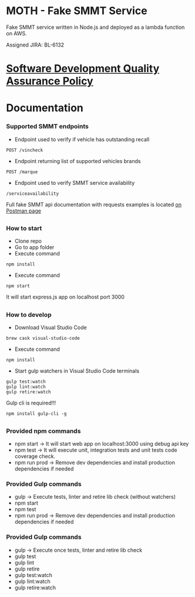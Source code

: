 # MOTH - Fake SMMT Service
Fake SMMT service written in Node.js and deployed as a lambda function on AWS.

Assigned JIRA: BL-6132

# [Software Development Quality Assurance Policy](docs/NodejsDevQuality.md)

# Documentation
### Supported SMMT endpoints

* Endpoint used to verify if vehicle has outstanding recall
```
POST /vincheck
```

* Endpoint returning list of supported vehicles brands
```
POST /marque
```

* Endpoint used to verify SMMT service availability
```
/serviceavailability
```

Full fake SMMT api documentation with requests examples is located [on Postman page](https://documenter.getpostman.com/view/649866/fake-local-smmt/71B3Xsx)

##
### How to start

* Clone repo
* Go to app folder
* Execute command
```
npm install
```
* Execute command
```
npm start
```

It will start express.js app on localhost port 3000

##
### How to develop

* Download Visual Studio Code
```
brew cask visual-studio-code
```
* Execute command
```
npm install
```
* Start gulp watchers in Visual Studio Code terminals
```
gulp test:watch
gulp lint:watch
gulp retire:watch
```
Gulp cli is required!!!
```
npm install gulp-cli -g
```

##
### Provided npm commands
* npm start -> It will start web app on localhost:3000 using debug api key
* npm test -> It will execute unit, integration tests and unit tests code coverage check.
* npm run prod -> Remove dev dependencies and install production dependencies if needed

### Provided Gulp commands
* gulp -> Execute tests, linter and retire lib check (without watchers)
* npm start
* npm test 
* npm run prod -> Remove dev dependencies and install production dependencies if needed

### Provided Gulp commands
* gulp -> Execute once tests, linter and retire lib check
* gulp test
* gulp lint
* gulp retire
* gulp test:watch
* gulp lint:watch
* gulp retire:watch
